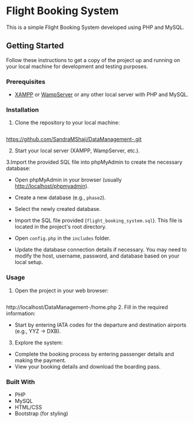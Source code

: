 # Flight Booking System

This is a simple Flight Booking System developed using PHP and MySQL.

## Getting Started

Follow these instructions to get a copy of the project up and running on your local machine for development and testing purposes.

### Prerequisites

- [XAMPP](https://www.apachefriends.org/index.html) or [WampServer](https://www.wampserver.com/en/) or any other local server with PHP and MySQL.

### Installation

1. Clone the repository to your local machine:

   ```bash
https://github.com/SandraMShaji/DataManagement-.git

2. Start your local server (XAMPP, WampServer, etc.).

3.Import the provided SQL file into phpMyAdmin to create the necessary database:
- Open phpMyAdmin in your browser (usually [http://localhost/phpmyadmin](http://localhost/phpmyadmin)).
  
- Create a new database (e.g., `phase2`).

- Select the newly created database.

- Import the SQL file provided (`flight_booking_system.sql`). This file is located in the project's root directory.

- Open `config.php` in the `includes` folder.

- Update the database connection details if necessary. You may need to modify the host, username, password, and database based on your local setup.

### Usage
1. Open the project in your web browser:
   ```bash
http://localhost/DataManagement-/home.php
2. Fill in the required information:
- Start by entering IATA codes for the departure and destination airports (e.g., YYZ -> DXB).
3. Explore the system:
- Complete the booking process by entering passenger details and making the payment.
- View your booking details and download the boarding pass.

### Built With
- PHP
- MySQL
- HTML/CSS
- Bootstrap (for styling)
